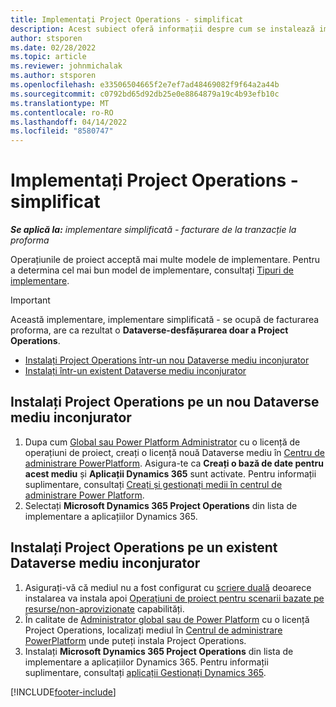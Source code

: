 ```yaml
---
title: Implementați Project Operations - simplificat
description: Acest subiect oferă informații despre cum se instalează implementarea Project Operations lite - gestionați facturarea proforma.
author: stsporen
ms.date: 02/28/2022
ms.topic: article
ms.reviewer: johnmichalak
ms.author: stsporen
ms.openlocfilehash: e33506504665f2e7ef7ad48469082f9f64a2a44b
ms.sourcegitcommit: c0792bd65d92db25e0e8864879a19c4b93efb10c
ms.translationtype: MT
ms.contentlocale: ro-RO
ms.lasthandoff: 04/14/2022
ms.locfileid: "8580747"
---
```

# <a name="deploy-project-operations---lite"></a>Implementați Project Operations - simplificat

_**Se aplică la:** implementare simplificată - facturare de la tranzacție la proforma_



Operațiunile de proiect acceptă mai multe modele de implementare. Pentru a determina cel mai bun model de implementare, consultați [Tipuri de implementare](determine-deployment-type.md).


> [!IMPORTANT]
> Această implementare, implementare simplificată - se ocupă de facturarea proforma, are ca rezultat o **Dataverse-desfășurarea doar a Project Operations**.

- [Instalați Project Operations într-un nou Dataverse mediu inconjurator](#new)
- [Instalați într-un existent Dataverse mediu inconjurator](#existing)



## <a name="install-project-operations-to-a-new-dataverse-environment"></a><a name="new"></a> Instalați Project Operations pe un nou Dataverse mediu inconjurator

1. Dupa cum [Global sau Power Platform Administrator](/power-platform/admin/global-service-administrators-can-administer-without-license) cu o licență de operațiuni de proiect, creați o licență nouă Dataverse mediu în [Centru de administrare PowerPlatform](https://admin.powerplatform.com). Asigura-te ca **Creați o bază de date pentru acest mediu** și **Aplicații Dynamics 365** sunt activate. Pentru informații suplimentare, consultați [Creați și gestionați medii în centrul de administrare Power Platform](/power-platform/admin/create-environment#create-an-environment-in-the-power-platform-admin-center).
2. Selectați **Microsoft Dynamics 365 Project Operations** din lista de implementare a aplicațiilor Dynamics 365.


## <a name="install-project-operations-to-an-existing-dataverse-environment"></a><a name="existing"></a> Instalați Project Operations pe un existent Dataverse mediu inconjurator
1. Asigurați-vă că mediul nu a fost configurat cu [scriere duală](/dynamics365/fin-ops-core/dev-itpro/data-entities/dual-write/dual-write-overview) deoarece instalarea va instala apoi [Operațiuni de proiect pentru scenarii bazate pe resurse/non-aprovizionate](project-operations-integrated-deployment-overview.md) capabilități.
2. În calitate de [Administrator global sau de Power Platform](/power-platform/admin/global-service-administrators-can-administer-without-license) cu o licență Project Operations, localizați mediul în [Centrul de administrare PowerPlatform](https://admin.powerplatform.com) unde puteți instala Project Operations.
3. Instalați **Microsoft Dynamics 365 Project Operations** din lista de implementare a aplicațiilor Dynamics 365. Pentru informații suplimentare, consultați [aplicații Gestionați Dynamics 365](/power-platform/admin/manage-apps).




[!INCLUDE[footer-include](../includes/footer-banner.md)]
